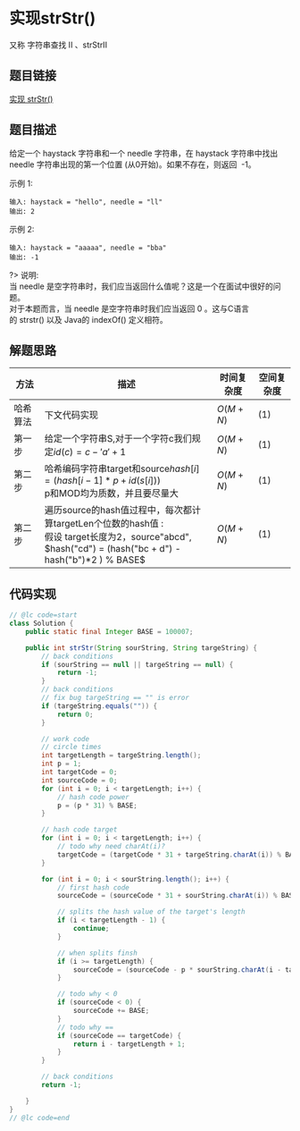 

#  实现strStr()

又称 字符串查找 II 、strStrII

## 题目链接

[实现 strStr()](https://leetcode-cn.com/problems/implement-strstr/)

## 题目描述

给定一个 haystack 字符串和一个 needle 字符串，在 haystack 字符串中找出 needle 字符串出现的第一个位置 (从0开始)。如果不存在，则返回  -1。

示例 1:
```shell
输入: haystack = "hello", needle = "ll"
输出: 2
```
示例 2:
```shell
输入: haystack = "aaaaa", needle = "bba"
输出: -1
```
?>
说明:<br>
当 needle 是空字符串时，我们应当返回什么值呢？这是一个在面试中很好的问题。<br>
对于本题而言，当 needle 是空字符串时我们应当返回 0 。这与C语言的 strstr() 以及 Java的 indexOf() 定义相符。



## 解题思路

| 方法  |描述 |时间复杂度 |空间复杂度|
|---|---|---|---|
|  哈希算法 | 下文代码实现  | $O(M+N)$|$(1)$|
|  第一步 | 给定一个字符串S,对于一个字符c我们规定$id(c)=c-'a'+1$ | $O(M+N)$|$(1)$|
|  第二步 | 哈希编码字符串target和source$hash[i]=(hash[i-1]*p+id(s[i]))%MOD$ <br> p和MOD均为质数，并且要尽量大 | $O(M+N)$|$(1)$|
|  第二步 | 遍历source的hash值过程中，每次都计算targetLen个位数的hash值 :<br>假设 target长度为2，source"abcd",<br>$hash("cd") = (hash("bc + d") - hash("b")*2 ) % BASE$| $O(M+N)$|$(1)$|


## 代码实现

```java
// @lc code=start
class Solution {
    public static final Integer BASE = 100007;

    public int strStr(String sourString, String targeString) {
        // back conditions
        if (sourString == null || targeString == null) {
            return -1;
        }
        // back conditions
        // fix bug targeString == "" is error
        if (targeString.equals("")) {
            return 0;
        }

        // work code
        // circle times
        int targetLength = targeString.length();
        int p = 1;
        int targetCode = 0;
        int sourceCode = 0;
        for (int i = 0; i < targetLength; i++) {
            // hash code power
            p = (p * 31) % BASE;
        }

        // hash code target
        for (int i = 0; i < targetLength; i++) {
            // todo why need charAt(i)?
            targetCode = (targetCode * 31 + targeString.charAt(i)) % BASE;
        }

        for (int i = 0; i < sourString.length(); i++) {
            // first hash code
            sourceCode = (sourceCode * 31 + sourString.charAt(i)) % BASE;

            // splits the hash value of the target's length
            if (i < targetLength - 1) {
                continue;
            }

            // when splits finsh
            if (i >= targetLength) {
                sourceCode = (sourceCode - p * sourString.charAt(i - targetLength)) % BASE;
            }

            // todo why < 0
            if (sourceCode < 0) {
                sourceCode += BASE;
            }
            // todo why ==
            if (sourceCode == targetCode) {
                return i - targetLength + 1;
            }
        }

        // back conditions
        return -1;

    }
}
// @lc code=end
```